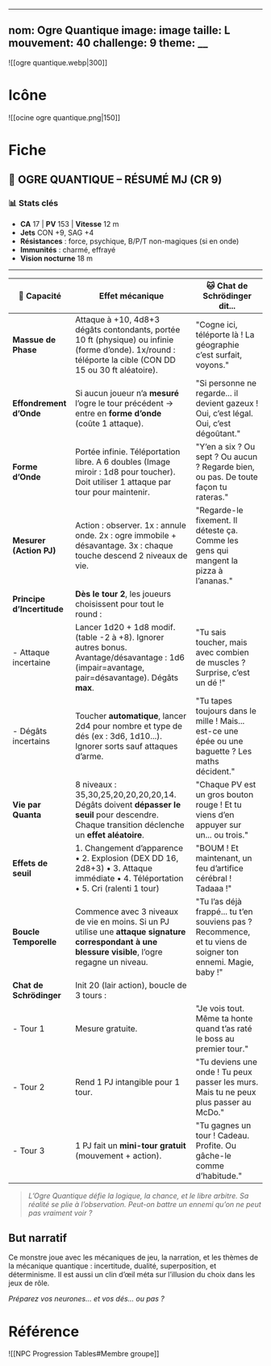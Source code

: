 
---
nom: Ogre Quantique
image: __image__
taille: L
mouvement: 40
challenge: 9
theme: __
---

![[ogre quantique.webp|300]]

# Icône
![[ocine ogre quantique.png|150]]

# Fiche
## 🧠 **OGRE QUANTIQUE – RÉSUMÉ MJ (CR 9)**

### 📊 Stats clés

- **CA** 17 | **PV** 153 | **Vitesse** 12 m
- **Jets** CON +9, SAG +4
- **Résistances** : force, psychique, B/P/T non-magiques (si en onde)
- **Immunités** : charmé, effrayé
- **Vision nocturne** 18 m

---
| 🧠 Capacité                   | Effet mécanique                                                                                                                                                              | 🐱 Chat de Schrödinger dit...                                                                                   |
|------------------------------|-------------------------------------------------------------------------------------------------------------------------------------------------------------------------------|------------------------------------------------------------------------------------------------------------------|
| **Massue de Phase**          | Attaque à +10, 4d8+3 dégâts contondants, portée 10 ft (physique) ou infinie (forme d’onde). 1x/round : téléporte la cible (CON DD 15 ou 30 ft aléatoire).                      | "Cogne ici, téléporte là ! La géographie c’est surfait, voyons."                                               |
| **Effondrement d’Onde**      | Si aucun joueur n’a **mesuré** l’ogre le tour précédent → entre en **forme d’onde** (coûte 1 attaque).                                                                      | "Si personne ne regarde... il devient gazeux ! Oui, c’est légal. Oui, c’est dégoûtant."                         |
| **Forme d’Onde**             | Portée infinie. Téléportation libre. A 6 doubles (Image miroir : 1d8 pour toucher). Doit utiliser 1 attaque par tour pour maintenir.                                          | "Y’en a six ? Ou sept ? Ou aucun ? Regarde bien, ou pas. De toute façon tu rateras."                            |
| **Mesurer (Action PJ)**      | Action : observer. 1x : annule onde. 2x : ogre immobile + désavantage. 3x : chaque touche descend 2 niveaux de vie.                                                          | "Regarde-le fixement. Il déteste ça. Comme les gens qui mangent la pizza à l’ananas."                           |
| **Principe d’Incertitude**   | **Dès le tour 2**, les joueurs choisissent pour tout le round :                                                                                                               |                                                                                                                  |
| - Attaque incertaine         | Lancer 1d20 + 1d8 modif. (table -2 à +8). Ignorer autres bonus. Avantage/désavantage : 1d6 (impair=avantage, pair=désavantage). Dégâts **max**.                            | "Tu sais toucher, mais avec combien de muscles ? Surprise, c’est un dé !"                                       |
| - Dégâts incertains          | Toucher **automatique**, lancer 2d4 pour nombre et type de dés (ex : 3d6, 1d10...). Ignorer sorts sauf attaques d’arme.                                                     | "Tu tapes toujours dans le mille ! Mais... est-ce une épée ou une baguette ? Les maths décident."               |
| **Vie par Quanta**           | 8 niveaux : 35,30,25,20,20,20,20,14. Dégâts doivent **dépasser le seuil** pour descendre. Chaque transition déclenche un **effet aléatoire**.                               | "Chaque PV est un gros bouton rouge ! Et tu viens d’en appuyer sur un... ou trois."                             |
| **Effets de seuil**          | 1. Changement d’apparence • 2. Explosion (DEX DD 16, 2d8+3) • 3. Attaque immédiate • 4. Téléportation • 5. Cri (ralenti 1 tour)                                              | "BOUM ! Et maintenant, un feu d’artifice cérébral ! Tadaaa !"                                                   |
| **Boucle Temporelle**        | Commence avec 3 niveaux de vie en moins. Si un PJ utilise une **attaque signature correspondant à une blessure visible**, l’ogre regagne un niveau.                         | "Tu l’as déjà frappé... tu t’en souviens pas ? Recommence, et tu viens de soigner ton ennemi. Magie, baby !"    |
| **Chat de Schrödinger**      | Init 20 (lair action), boucle de 3 tours :                                                                                                                                     |                                                                                                                  |
| - Tour 1                     | Mesure gratuite.                                                                                                                                                              | "Je vois tout. Même ta honte quand t’as raté le boss au premier tour."                                          |
| - Tour 2                     | Rend 1 PJ intangible pour 1 tour.                                                                                                                                            | "Tu deviens une onde ! Tu peux passer les murs. Mais tu ne peux plus passer au McDo."                           |
| - Tour 3                     | 1 PJ fait un **mini-tour gratuit** (mouvement + action).                                                                                                                      | "Tu gagnes un tour ! Cadeau. Profite. Ou gâche-le comme d’habitude."                                            |

> *L’Ogre Quantique défie la logique, la chance, et le libre arbitre. Sa réalité se plie à l’observation. Peut-on battre un ennemi qu’on ne peut pas vraiment voir ?*

## But narratif
Ce monstre joue avec les mécaniques de jeu, la narration, et les thèmes de la mécanique quantique : incertitude, dualité, superposition, et déterminisme. Il est aussi un clin d’œil méta sur l’illusion du choix dans les jeux de rôle.

*Préparez vos neurones… et vos dés… ou pas ?*


# Référence
![[NPC Progression Tables#Membre groupe]]
